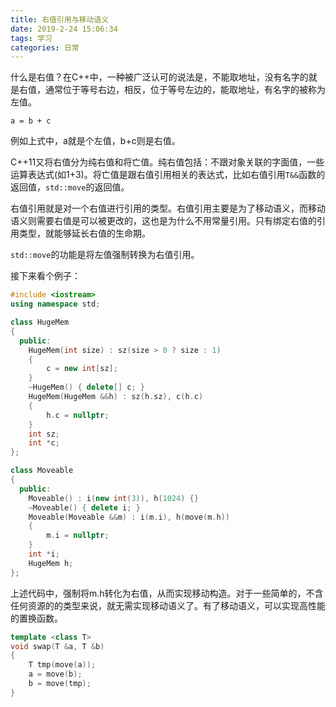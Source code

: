 ```yaml
---
title: 右值引用与移动语义
date: 2019-2-24 15:06:34
tags: 学习
categories: 日常
---
```


什么是右值？在C++中，一种被广泛认可的说法是，不能取地址，没有名字的就是右值，通常位于等号右边，相反，位于等号左边的，能取地址，有名字的被称为左值。

```
a = b + c
```

例如上式中，a就是个左值，b+c则是右值。

C++11又将右值分为纯右值和将亡值。纯右值包括：不跟对象关联的字面值，一些运算表达式(如1+3)。将亡值是跟右值引用相关的表达式，比如右值引用`T&&`函数的返回值，`std::move`的返回值。

右值引用就是对一个右值进行引用的类型。右值引用主要是为了移动语义，而移动语义则需要右值是可以被更改的，这也是为什么不用常量引用。只有绑定右值的引用类型，就能够延长右值的生命期。

`std::move`的功能是将左值强制转换为右值引用。

接下来看个例子：

```cpp
#include <iostream>
using namespace std;

class HugeMem
{
  public:
    HugeMem(int size) : sz(size > 0 ? size : 1)
    {
        c = new int[sz];
    }
    ~HugeMem() { delete[] c; }
    HugeMem(HugeMem &&h) : sz(h.sz), c(h.c)
    {
        h.c = nullptr;
    }
    int sz;
    int *c;
};

class Moveable
{
  public:
    Moveable() : i(new int(3)), h(1024) {}
    ~Moveable() { delete i; }
    Moveable(Moveable &&m) : i(m.i), h(move(m.h))
    {
        m.i = nullptr;
    }
    int *i;
    HugeMem h;
};

```

上述代码中，强制将m.h转化为右值，从而实现移动构造。对于一些简单的，不含任何资源的的类型来说，就无需实现移动语义了。有了移动语义，可以实现高性能的置换函数。

```cpp
template <class T>
void swap(T &a, T &b)
{
    T tmp(move(a));
    a = move(b);
    b = move(tmp);
}
```